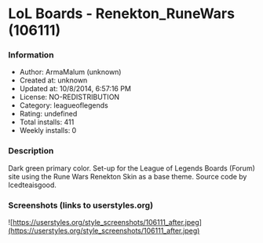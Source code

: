 # LoL Boards - Renekton_RuneWars (106111)

### Information
- Author: ArmaMalum (unknown)
- Created at: unknown
- Updated at: 10/8/2014, 6:57:16 PM
- License: NO-REDISTRIBUTION
- Category: leagueoflegends
- Rating: undefined
- Total installs: 411
- Weekly installs: 0


### Description
Dark green primary color. Set-up for the League of Legends Boards (Forum) site using the Rune Wars Renekton Skin as a base theme. Source code by Icedteaisgood.


### Screenshots (links to userstyles.org)
![https://userstyles.org/style_screenshots/106111_after.jpeg](https://userstyles.org/style_screenshots/106111_after.jpeg)


